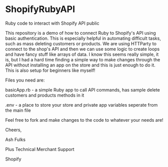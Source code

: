 # ShopifyRubyAPI
Ruby code to interact with Shopify API public


This repository is a demo of how to connect Ruby to Shopify's API using basic authentication.
This is especially helpful in automating difficult tasks, such as mass deleting customers or products.
We are using HTTParty to connect to the shop's API and then we can use some logic to create loops and have fancy stuff like arrays of data.
I know this seems really simple, it is, but I had a hard time finding a simple way to make changes through the API without installing
an app on the store and this is just enough to do it. This is also setup for beginners like myself!


Files you need are:

basicApp.rb - a simple Ruby app to call API commands, has sample delete customers and products methods in it

.env - a place to store your store and private app variables seperate from the main file


Feel free to fork and make changes to the code to whatever your needs are!

Cheers,

Ash Fulks

Plus Technical Merchant Support

Shopify
